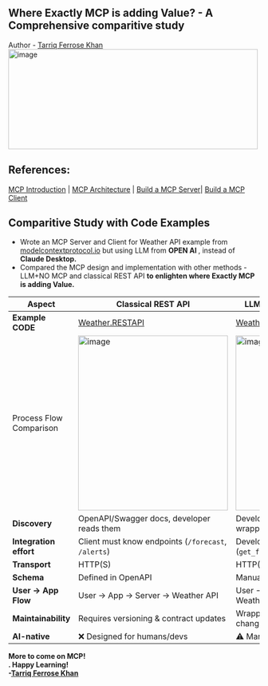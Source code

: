 <h2>Where Exactly MCP is adding Value? - A Comprehensive comparitive study</h2>
Author - <a href="https://www.linkedin.com/in/tarriq-ferrose-khan-ba527080" target="_blank">Tarriq Ferrose Khan</a><br>
<a href="https://www.linkedin.com/in/tarriq-ferrose-khan-ba527080" target="_blank"><img width="500" height="200" alt="image" src="https://github.com/user-attachments/assets/bc2bb7dc-6855-4222-b866-a80524c31089" /></a>

<h2>References:</h2>
<a href="https://modelcontextprotocol.io/docs/getting-started/intro" target="_blank">MCP Introduction</a> | <a href="https://modelcontextprotocol.io/docs/learn/architecture" target="_blank">MCP Architecture</a> | 
<a href="https://modelcontextprotocol.io/docs/develop/build-server" target="_blank">Build a MCP Server</a>| <a href="https://modelcontextprotocol.io/docs/develop/build-client" target="_blank">Build a MCP Client</a>

<h2>Comparitive Study with Code Examples</h2>
<ul>
  <li>Wrote an MCP Server and Client for Weather API example from <a href="https://modelcontextprotocol.io/docs/getting-started/intro">modelcontextprotocol.io</a> but using LLM from <b>OPEN AI </b>, instead of <b>Claude Desktop.</b></li>
  <li>Compared the MCP design and implementation with other methods - LLM+NO MCP and classical REST API <b>to enlighten where Exactly MCP is adding Value.</b></li>
</ul>
  <table>
    <thead>
      <tr>
        <th>Aspect</th>
        <th>Classical REST API</th>
        <th>LLM + Custom Wrapper (No MCP)</th>
        <th>MCP (Model Context Protocol)</th>
      </tr>
    </thead>
    <tbody>
      <tr>
        <td><b>Example CODE</b></td>
        <td><a href="https://github.com/tarriqferrosekhan/AI_DEV/tree/main/03_mcp/Weather.RESTAPI" target="_blank">Weather.RESTAPI</a></td>
        <td><a href="https://github.com/tarriqferrosekhan/AI_DEV/tree/main/03_mcp/Weather.OpenAI.NOMCP" target="_blank">Weather.OpenAI.NOMCP</a></td>
        <td><a href="https://github.com/tarriqferrosekhan/AI_DEV/tree/main/03_mcp/Weather.OpenAI.MCP" target="_blank">Weather.OpenAI.MCP</a></td>
      </tr>
        <tr>
        <td>Process Flow Comparison</td>
        <td><img width="300" height="350" alt="image" src="https://github.com/user-attachments/assets/a26f4a17-4bc7-4c87-8bb1-f495b33a41b2" /></td>
        <td><img width="300" height="350" alt="image" src="https://github.com/user-attachments/assets/352a0e1f-2ce7-4264-ab4e-bd133dfe3e44" /></td>
        <td><img width="300" height="350" alt="image" src="https://github.com/user-attachments/assets/c34f56ce-1d42-43a8-91b2-d894e996125d"/></td>
      </tr>
      <tr>
        <td><strong>Discovery</strong></td>
        <td>OpenAPI/Swagger docs, developer reads them</td>
        <td>Developer manually defines schemas &amp; wrappers</td>
        <td>Client calls <code>list_tools</code> → server advertises tools dynamically</td>
      </tr>
      <tr>
        <td><strong>Integration effort</strong></td>
        <td>Client must know endpoints (<code>/forecast</code>, <code>/alerts</code>)</td>
        <td>Developer writes glue code (<code>get_forecast</code>, <code>get_alerts</code>)</td>
        <td>Zero glue code: tools + schemas are self-described</td>
      </tr>
      <tr>
        <td><strong>Transport</strong></td>
        <td>HTTP(S)</td>
        <td>HTTP(S) via wrapper</td>
        <td>JSON-RPC (stdio, WebSocket, SSE)</td>
      </tr>
      <tr>
        <td><strong>Schema</strong></td>
        <td>Defined in OpenAPI</td>
        <td>Manually replicated in client code</td>
        <td>JSON Schema returned by server</td>
      </tr>
      <tr>
        <td><strong>User → App Flow</strong></td>
        <td>User → App → Server → Weather API</td>
        <td>User → LLM → Custom Wrapper → Weather API</td>
        <td>User → LLM → MCP Client → MCP Server → Weather API</td>
      </tr>
      <tr>
        <td><strong>Maintainability</strong></td>
        <td>Requires versioning &amp; contract updates</td>
        <td>Wrapper &amp; schema break when API changes</td>
        <td>Server advertises tools, client just re-fetches list</td>
      </tr>
      <tr>
        <td><strong>AI-native</strong></td>
        <td>❌ Designed for humans/devs</td>
        <td>⚠️ Manually adapted for LLMs</td>
        <td>✅ Built for LLMs &amp; agents</td>
      </tr>
    </tbody>
  </table>

  <b>More to come on MCP!<b><br>.
  <b>Happy Learning!</b><br>
  -<a href="https://www.linkedin.com/in/tarriq-ferrose-khan-ba527080" target="_blank">Tarriq Ferrose Khan</a>


